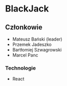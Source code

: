 # BlackJack

## Członkowie
- Mateusz Bański (leader)
- Przemek Jadeszko
- Bartłomiej Szwagrowski
- Marcel Panc

### Technologie
- React